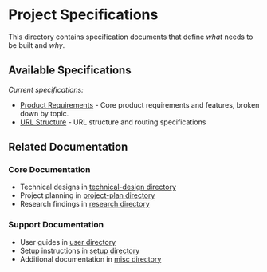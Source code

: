 # Project Specifications

This directory contains specification documents that define *what* needs to be built and *why*.

## Available Specifications

*Current specifications:*
- [Product Requirements](product_requirements/README.md) - Core product requirements and features, broken down by topic.
- [URL Structure](url_structure.md) - URL structure and routing specifications

## Related Documentation
### Core Documentation
- Technical designs in [technical-design directory](../technical-design/DESIGN.md)
- Project planning in [project-plan directory](../project-plan/PLAN.md)
- Research findings in [research directory](../research/README.md)

### Support Documentation
- User guides in [user directory](../user/README.md)
- Setup instructions in [setup directory](../setup/README.md)
- Additional documentation in [misc directory](../misc/README.md) 